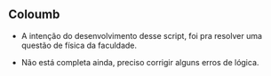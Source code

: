 ## Coloumb

- A intenção do desenvolvimento desse script, foi pra resolver uma questão de física da faculdade.

- Não está completa ainda, preciso corrigir alguns erros de lógica.
